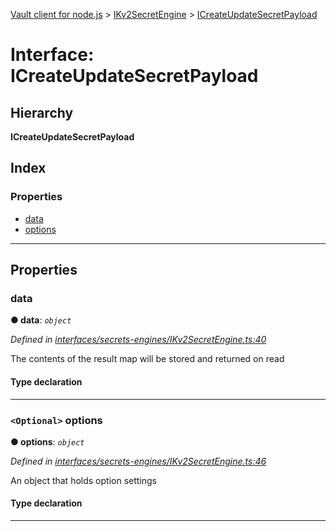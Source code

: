 [Vault client for node.js](../README.md) > [IKv2SecretEngine](../modules/ikv2secretengine.md) > [ICreateUpdateSecretPayload](../interfaces/ikv2secretengine.icreateupdatesecretpayload.md)

# Interface: ICreateUpdateSecretPayload

## Hierarchy

**ICreateUpdateSecretPayload**

## Index

### Properties

* [data](ikv2secretengine.icreateupdatesecretpayload.md#data)
* [options](ikv2secretengine.icreateupdatesecretpayload.md#options)

---

## Properties

<a id="data"></a>

###  data

**● data**: *`object`*

*Defined in [interfaces/secrets-engines/IKv2SecretEngine.ts:40](https://github.com/theogravity/vault-client/blob/e1877fc/src/interfaces/secrets-engines/IKv2SecretEngine.ts#L40)*

The contents of the result map will be stored and returned on read

#### Type declaration

[key: `string`]: `any`

___
<a id="options"></a>

### `<Optional>` options

**● options**: *`object`*

*Defined in [interfaces/secrets-engines/IKv2SecretEngine.ts:46](https://github.com/theogravity/vault-client/blob/e1877fc/src/interfaces/secrets-engines/IKv2SecretEngine.ts#L46)*

An object that holds option settings

#### Type declaration

___

